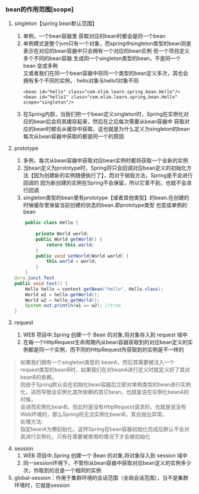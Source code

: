 ### bean的作用范围[scope]
1. singleton【spring bean默认范围】  
    1. 单例，一个bean容器里 获取对应的bean时都会是同一个bean
    2. 单例模式是整个jvm只有一个对象，而spring中singleton类型的bean则是表示在对应的bean容器中只会拥有一个对应的bean实例
       但一个项目定义多个不同的bean容器 生成同一个singleton类型的bean，不是同一个bean 变成多例  
       又或者我们在同一个bean容器中将同一个类型的bean定义多次，其也会拥有多个不同的实例， hello对象与hello1对象不同
         ```shell
        <bean id="hello" class="com.elim.learn.spring.bean.Hello"/>
        <bean id="hello1" class="com.elim.learn.spring.bean.Hello" scope="singleton"/>
        ```
     3.  在Spring内部，当我们把一个bean定义singleton时，Spring在实例化对应的bean后会将其缓存起来，然后在之后每次需要从bean容器中
        获取对应的bean时都会从缓存中获取，这也就是为什么定义为singleton的bean每次从bean容器中获取的都是同一个的原因

2. prototype 
   1. 多例，每次从bean容器中获取对应bean实例时都将获取一个全新的实例
   2. 当bean定义为prototype时，Spring将只会回调对应bean定义的初始化方法【因为创建新的实例随便执行了】，而对于销毁方法，Spring是不会进行回调的
      因为新创建的实例在Spring不会保留，所以它拿不到，也就不会进行回调
   3. singleton类型的bean里有prototype【或者其他类型】的bean.在创建的时候缓存里保留当前创建的状态的bean.即prototype类型 也变成单例的bean
    ```java
        public class Hello {
        
            private World world;
            public World getWorld() {
                return this.world;
            }
            public void setWorld(World world) {
                this.world = world;
            }
        }
   @org.junit.Test
	public void test() {
		Hello hello = context.getBean("hello", Hello.class);
		World w1 = hello.getWorld();
		World w2 = hello.getWorld();
		System.out.println(w1 == w2); //true
	}
     ```
3. request
   1. WEB 项目中,Spring 创建一个 Bean 的对象,将对象存入到 request 域中
   2. 在每一个HttpRequest生命周期内从bean容器获取到的对应bean定义的实例都是同一个实例，而不同的HttpRequest所获取到的实例是不一样的  
> 如果我们拥有一个singleton类型的 beanA，然后其需要被注入一个request类型的beanB时，如果我们在对beanA进行定义时就定义好了其对beanB的依赖。  
则由于Spring默认会在初始化bean容器后立即对单例类型的bean进行实例化，进而导致会实例化其所依赖的其它bean，也就是说在实例化beanA的时候，  
会进而实例化beanB。但此时是没有HttpRequest请求的，也就是说没有Web环境的，那么Spring将无法实例化beanB，其会抛出异常。  
处理方法:  
指定beanA为懒初始化，这样Spring在bean容器初始化完成后默认不会对其进行实例化，只有在需要被使用的情况下才会被初始化

4. session
   1. WEB 项目中,Spring 创建一个 Bean 的对象,将对象存入到 session 域中
   2. 同一session环境下，不管你从bean容器中获取对应bean定义的实例多少次，你取到的总是一个相同的实例
5. global-session：作用于集群环境的会话范围（全局会话范围），当不是集群环境时，它就是session